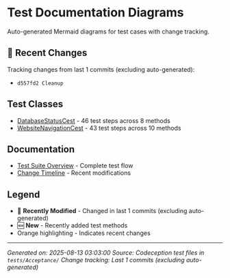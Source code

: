 # Test Documentation Diagrams

Auto-generated Mermaid diagrams for test cases with change tracking.

## 🔄 Recent Changes

Tracking changes from last 1 commits (excluding auto-generated):
- `d557fd2 Cleanup`

## Test Classes

- [DatabaseStatusCest](databasestatuscest.md) - 46 test steps across 8 methods
- [WebsiteNavigationCest](websitenavigationcest.md) - 43 test steps across 10 methods

## Documentation

- [Test Suite Overview](overview.md) - Complete test flow
- [Change Timeline](changelog.md) - Recent modifications

## Legend

- 🔄 **Recently Modified** - Changed in last 1 commits (excluding auto-generated)
- 🆕 **New** - Recently added test methods
- Orange highlighting - Indicates recent changes

---

*Generated on: 2025-08-13 03:03:00*
*Source: Codeception test files in `tests/Acceptance/`*
*Change tracking: Last 1 commits (excluding auto-generated)*
